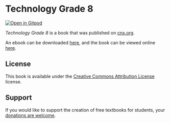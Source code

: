 # Technology Grade 8

[![Open in Gitpod](https://gitpod.io/button/open-in-gitpod.svg)](https://gitpod.io/from-referrer/)

_Technology Grade 8_ is a book that was published on [cnx.org](https://cnx.org/).

An ebook can be downloaded [here](https://github.com/cnx-user-books/cnxbook-technology-grade-8/releases/latest), and the book can be viewed online [here](https://github.com/cnx-user-books/cnxbook-technology-grade-8/releases/latest).

## License
This book is available under the [Creative Commons Attribution License](./LICENSE) license.

## Support
If you would like to support the creation of free textbooks for students, your [donations are welcome](https://riceconnect.rice.edu/donation/support-openstax-banner).
